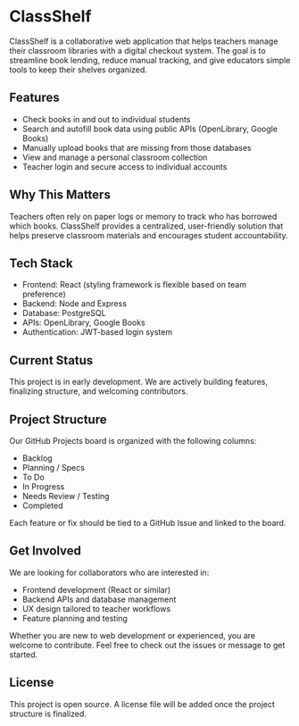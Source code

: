 # ClassShelf

ClassShelf is a collaborative web application that helps teachers manage their classroom libraries with a digital checkout system. The goal is to streamline book lending, reduce manual tracking, and give educators simple tools to keep their shelves organized.

## Features

- Check books in and out to individual students
- Search and autofill book data using public APIs (OpenLibrary, Google Books)
- Manually upload books that are missing from those databases
- View and manage a personal classroom collection
- Teacher login and secure access to individual accounts

## Why This Matters

Teachers often rely on paper logs or memory to track who has borrowed which books. ClassShelf provides a centralized, user-friendly solution that helps preserve classroom materials and encourages student accountability.

## Tech Stack

- Frontend: React (styling framework is flexible based on team preference)
- Backend: Node and Express
- Database: PostgreSQL
- APIs: OpenLibrary, Google Books
- Authentication: JWT-based login system

## Current Status

This project is in early development. We are actively building features, finalizing structure, and welcoming contributors.

## Project Structure

Our GitHub Projects board is organized with the following columns:

- Backlog
- Planning / Specs
- To Do
- In Progress
- Needs Review / Testing
- Completed

Each feature or fix should be tied to a GitHub Issue and linked to the board.

## Get Involved

We are looking for collaborators who are interested in:

- Frontend development (React or similar)
- Backend APIs and database management
- UX design tailored to teacher workflows
- Feature planning and testing

Whether you are new to web development or experienced, you are welcome to contribute. Feel free to check out the issues or message to get started.

## License

This project is open source. A license file will be added once the project structure is finalized.

